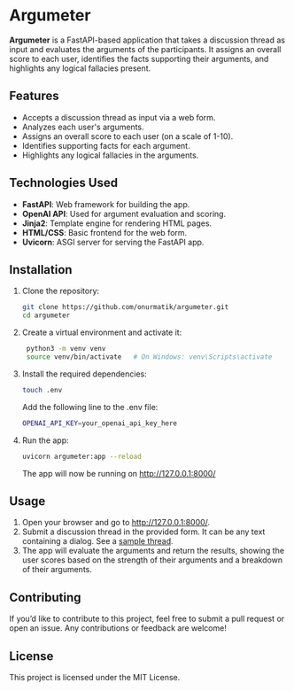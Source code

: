 # Argumeter

**Argumeter** is a FastAPI-based application that takes a discussion thread as input and evaluates the arguments of the participants. It assigns an overall score to each user, identifies the facts supporting their arguments, and highlights any logical fallacies present.

## Features

- Accepts a discussion thread as input via a web form.
- Analyzes each user's arguments.
- Assigns an overall score to each user (on a scale of 1-10).
- Identifies supporting facts for each argument.
- Highlights any logical fallacies in the arguments.

## Technologies Used

- **FastAPI**: Web framework for building the app.
- **OpenAI API**: Used for argument evaluation and scoring.
- **Jinja2**: Template engine for rendering HTML pages.
- **HTML/CSS**: Basic frontend for the web form.
- **Uvicorn**: ASGI server for serving the FastAPI app.

## Installation

1. Clone the repository:

   ```bash
   git clone https://github.com/onurmatik/argumeter.git
   cd argumeter
   ```
   
2. Create a virtual environment and activate it:

   ```bash
    python3 -m venv venv
    source venv/bin/activate   # On Windows: venv\Scripts\activate
    ```

3.	Install the required dependencies:

    ```bash
    touch .env
    ```
    Add the following line to the .env file:

    ```bash
    OPENAI_API_KEY=your_openai_api_key_here
    ```

6.	Run the app:

    ```bash
    uvicorn argumeter:app --reload
    ```

    The app will now be running on http://127.0.0.1:8000/
    

## Usage

1. Open your browser and go to http://127.0.0.1:8000/. 
2. Submit a discussion thread in the provided form. It can be any text containing a dialog. See a [sample thread](./sample-thread.txt).
3. The app will evaluate the arguments and return the results, showing the user scores based on the strength of their arguments and a breakdown of their arguments. 


## Contributing

If you’d like to contribute to this project, feel free to submit a pull request or open an issue. Any contributions or feedback are welcome!


## License

This project is licensed under the MIT License.
